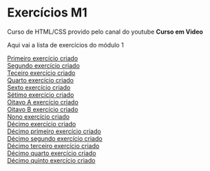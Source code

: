 # Exercícios M1
 Curso de HTML/CSS provido pelo canal do youtube **Curso em Video**

 Aqui vai a lista de exercícios do módulo 1

<a href="https://lucasfelipea.github.io/html-css/exercicios modulo 1/ex001" target="_self">Primeiro exercício criado</a><br>
<a href="https://lucasfelipea.github.io/html-css/exercicios modulo 1/ex002" target="_self">Segundo exercício criado</a><br>
<a href="https://lucasfelipea.github.io/html-css/exercicios modulo 1/ex003" target="_self">Teceiro exercício criado</a><br>
<a href="https://lucasfelipea.github.io/html-css/exercicios modulo 1/ex004" target="_self">Quarto exercício criado</a><br>
<a href="https://lucasfelipea.github.io/html-css/exercicios modulo 1/ex006" target="_self">Sexto exercício criado</a><br>
<a href="https://lucasfelipea.github.io/html-css/exercicios modulo 1/ex007/html4.html" target="_self">Sétimo exercício criado</a><br>
<a href="https://lucasfelipea.github.io/html-css/exercicios modulo 1/ex008" target="_self">Oitavo A exercício criado</a><br>
<a href="https://lucasfelipea.github.io/html-css/exercicios modulo 1/ex008b" target="_self">Oitavo B exercício criado</a><br>
<a href="https://lucasfelipea.github.io/html-css/exercicios modulo 1/ex009" target="_self">Nono exercício criado</a><br>
<a href="https://lucasfelipea.github.io/html-css/exercicios modulo 1/ex010" target="_self">Décimo exercício criado</a><br>
<a href="https://lucasfelipea.github.io/html-css/exercicios modulo 1/ex011" target="_self">Décimo primeiro exercício criado</a><br>
<a href="https://lucasfelipea.github.io/html-css/exercicios modulo 1/ex012" target="_self">Décimo segundo exercício criado</a><br>
<a href="https://lucasfelipea.github.io/html-css/exercicios modulo 1/ex013" target="_self">Décimo terceiro exercício criado</a><br>
<a href="https://lucasfelipea.github.io/html-css/exercicios modulo 1/ex014" target="_self">Décimo quarto exercício criado</a><br>
<a href="https://lucasfelipea.github.io/html-css/exercicios modulo 1/ex015" target="_self">Décimo quinto exercício criado</a><br>

